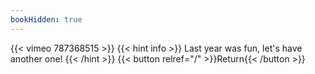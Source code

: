 ```yaml
---
bookHidden: true
---
```


{{< vimeo 787368515 >}}
{{< hint info >}}
Last year was fun, let's have another one!
{{< /hint >}}
{{< button relref="/" >}}Return{{< /button >}}
